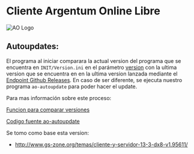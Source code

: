 # Cliente Argentum Online Libre
![AO Logo](https://ao-libre.github.io/ao-website/assets/images/logo.png)

## Autoupdates:

El programa al iniciar comparara la actual version del programa que se encuentra en `INIT/Version.ini` en el parámetro [version](https://github.com/ao-libre/ao-cliente/blob/92ec2e263f33b0e762b1ddef4875bbf220f634c4/INIT/Version.ini#L2) con la ultima version que se encuentra en en la ultima version lanzada mediante el [Endpoint Github Releases](https://api.github.com/repos/ao-libre/ao-cliente/releases/latest). En caso de ser diferente, se ejecuta nuestro programa `ao-autoupdate` para poder hacer el update.

Para mas información sobre este proceso:

[Funcion para comparar versiones](https://github.com/ao-libre/ao-cliente/blob/92ec2e263f33b0e762b1ddef4875bbf220f634c4/CODIGO/frmCargando.frm#L121)

[Codigo fuente ao-autoupdate](https://github.com/ao-libre/ao-autoupdate)


Se tomo como base esta version:
* http://www.gs-zone.org/temas/cliente-y-servidor-13-3-dx8-v1.95611/


